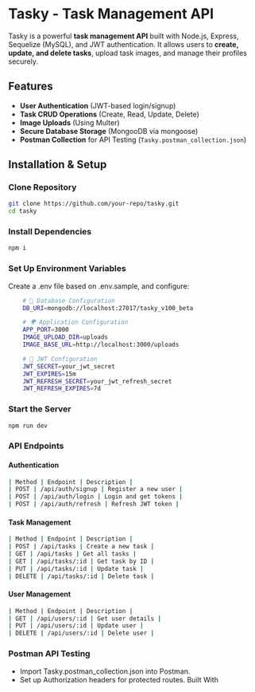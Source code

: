 # Tasky - Task Management API

Tasky is a powerful **task management API** built with Node.js, Express, Sequelize (MySQL), and JWT authentication. It allows users to **create, update, and delete tasks**, upload task images, and manage their profiles securely.

## Features

- **User Authentication** (JWT-based login/signup)
- **Task CRUD Operations** (Create, Read, Update, Delete)
- **Image Uploads** (Using Multer)
- **Secure Database Storage** (MongooDB via mongoose)
- **Postman Collection** for API Testing (`Tasky.postman_collection.json`)

## Installation & Setup

### Clone Repository

```bash
git clone https://github.com/your-repo/tasky.git
cd tasky
```
### Install Dependencies
```bash
npm i
```

### Set Up Environment Variables
Create a .env file based on .env.sample, and configure:
```bash
    # 🚀 Database Configuration
    DB_URI=mongodb://localhost:27017/tasky_v100_beta

    # 🌍 Application Configuration
    APP_PORT=3000
    IMAGE_UPLOAD_DIR=uploads
    IMAGE_BASE_URL=http://localhost:3000/uploads

    # 🔐 JWT Configuration
    JWT_SECRET=your_jwt_secret
    JWT_EXPIRES=15m
    JWT_REFRESH_SECRET=your_jwt_refresh_secret
    JWT_REFRESH_EXPIRES=7d
```
### Start the Server
```bash 
npm run dev
```
### API Endpoints
#### Authentication
```bash 
| Method | Endpoint | Description | 
| POST | /api/auth/signup | Register a new user | 
| POST | /api/auth/login | Login and get tokens | 
| POST | /api/auth/refresh | Refresh JWT token |
```


#### Task Management
```bash 
| Method | Endpoint | Description | 
| POST | /api/tasks | Create a new task | 
| GET | /api/tasks | Get all tasks | 
| GET | /api/tasks/:id | Get task by ID | 
| PUT | /api/tasks/:id | Update task | 
| DELETE | /api/tasks/:id | Delete task |
```


#### User Management
```bash 
| Method | Endpoint | Description | 
| GET | /api/users/:id | Get user details | 
| PUT | /api/users/:id | Update user | 
| DELETE | /api/users/:id | Delete user |
```

### Postman API Testing
- Import Tasky.postman_collection.json into Postman.
- Set up Authorization headers for protected routes.
Built With



